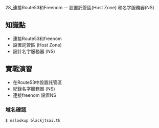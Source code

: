 28_連接Route53和Freenom -- 設置託管區(Host Zone) 和名字服務器(NS)

## 知識點

* 連接Route53和freenom
* 設置託管區 (Host Zone)
* 設計名字服務器 (NS)

## 實戰演習

+ 在Route53中設置託管區
+ 紀錄名字服務器 (NS)
+ 連接freenom 設置NS

### 域名確認

```
$ nslookup blackjtsai.tk

```
